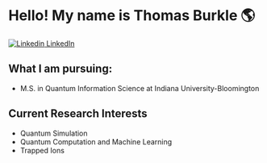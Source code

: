 # Hello! My name is Thomas Burkle :earth_americas:  

[![Linkedin](https://i.stack.imgur.com/gVE0j.png) LinkedIn](https://www.linkedin.com/twburkle)
&nbsp;

## What I am pursuing: 
- M.S. in Quantum Information Science at Indiana University-Bloomington 

## Current Research Interests 
 - Quantum Simulation 
 - Quantum Computation and Machine Learning 
 - Trapped Ions 
 
